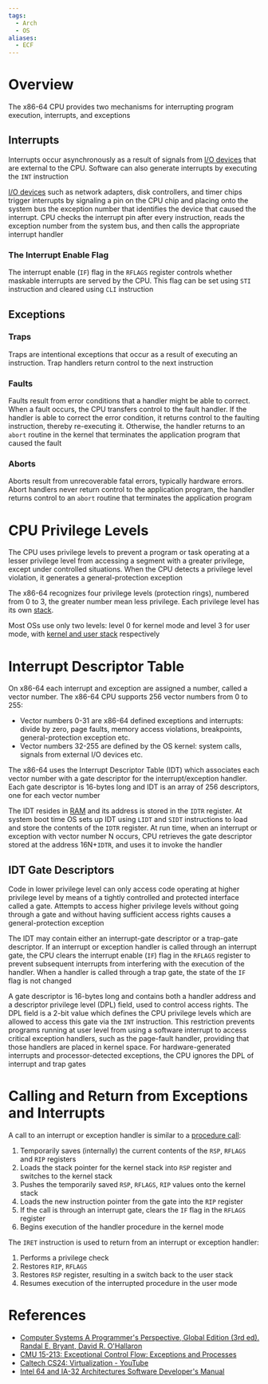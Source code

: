 ```yaml
---
tags:
  - Arch
  - OS
aliases:
  - ECF
---
```


# Overview

The x86-64 CPU provides two mechanisms for interrupting program execution, interrupts, and exceptions

## Interrupts

Interrupts occur asynchronously as a result of signals from [I/O devices](Input-Output%20Devices.md) that are external to the CPU. Software can also generate interrupts by executing the `INT` instruction

[I/O devices](Input-Output%20Devices.md) such as network adapters, disk controllers, and timer chips trigger interrupts by signaling a pin on the CPU chip and placing onto the system bus the exception number that identifies the device that caused the interrupt. CPU checks the interrupt pin after every instruction, reads the exception number from the system bus, and then calls the appropriate interrupt handler

### The Interrupt Enable Flag

The interrupt enable (`IF`) flag in the `RFLAGS` register controls whether maskable interrupts are served by the CPU. This flag can be set using `STI` instruction and cleared using `CLI` instruction

## Exceptions

### Traps

Traps are intentional exceptions that occur as a result of executing an instruction. Trap handlers return control to the next instruction

### Faults

Faults result from error conditions that a handler might be able to correct. When a fault occurs, the CPU transfers control to the fault handler. If the handler is able to correct the error condition, it returns control to the faulting instruction, thereby re-executing it. Otherwise, the handler returns to an `abort` routine in the kernel that terminates the application program that caused the fault

### Aborts

Aborts result from unrecoverable fatal errors, typically hardware errors. Abort handlers never return control to the application program, the handler returns control to an `abort` routine that terminates the application program

# CPU Privilege Levels

The CPU uses privilege levels to prevent a program or task operating at a lesser privilege level from accessing a segment with a greater privilege, except under controlled situations. When the CPU detects a privilege level violation, it generates a general-protection exception

The x86-64 recognizes four privilege levels (protection rings), numbered from 0 to 3, the greater number mean less privilege. Each privilege level has its own [stack](Call%20Stack.md).

Most OSs use only two levels: level 0 for kernel mode and level 3 for user mode, with [kernel and user stack](Call%20Stack.md) respectively

# Interrupt Descriptor Table

On x86-64 each interrupt and exception are assigned a number, called a vector number. The x86-64 CPU supports 256 vector numbers from 0 to 255:

- Vector numbers 0-31 are x86-64 defined exceptions and interrupts: divide by zero, page faults, memory access violations, breakpoints, general-protection exception etc.
- Vector numbers 32-255 are defined by the OS kernel: system calls, signals from external I/O devices etc.

The x86-64 uses the Interrupt Descriptor Table (IDT) which associates each vector number with a gate descriptor for the interrupt/exception handler. Each gate descriptor is 16-bytes long and IDT is an array of 256 descriptors, one for each vector number

The IDT resides in [RAM](Main%20Memory.md) and its address is stored in the `IDTR` register. At system boot time OS sets up IDT using `LIDT` and `SIDT` instructions to load and store the contents of the `IDTR` register. At run time, when an interrupt or exception with vector number N occurs, CPU retrieves the gate descriptor stored at the address 16N+`IDTR`, and uses it to invoke the handler

## IDT Gate Descriptors

Code in lower privilege level can only access code operating at higher privilege level by means of a tightly controlled and protected interface called a gate. Attempts to access higher privilege levels without going through a gate and without having sufficient access rights causes a general-protection exception

The IDT may contain either an interrupt-gate descriptor or a trap-gate descriptor. If an interrupt or exception handler is called through an interrupt gate, the CPU clears the interrupt enable (`IF`) flag in the `RFLAGS` register to prevent subsequent interrupts from interfering with the execution of the handler. When a handler is called through a trap gate, the state of the `IF` flag is not changed

A gate descriptor is 16-bytes long and contains both a handler address and a descriptor privilege level (DPL) field, used to control access rights. The DPL field is a 2-bit value which defines the CPU privilege levels which are allowed to access this gate via the `INT` instruction. This restriction prevents programs running at user level from using a software interrupt to access critical exception handlers, such as the page-fault handler, providing that those handlers are placed in kernel space. For hardware-generated interrupts and processor-detected exceptions, the CPU ignores the DPL of interrupt and trap gates

# Calling and Return from Exceptions and Interrupts

A call to an interrupt or exception handler is similar to a [procedure call](Call%20Stack.md):

1. Temporarily saves (internally) the current contents of the `RSP`, `RFLAGS` and `RIP` registers
2. Loads the stack pointer for the kernel stack into `RSP` register and switches to the kernel stack
3. Pushes the temporarily saved `RSP`, `RFLAGS`, `RIP` values onto the kernel stack
4. Loads the new instruction pointer from the gate into the `RIP` register
5. If the call is through an interrupt gate, clears the `IF` flag in the `RFLAGS` register
6. Begins execution of the handler procedure in the kernel mode

The `IRET` instruction is used to return from an interrupt or exception handler:

1. Performs a privilege check
2. Restores `RIP`, `RFLAGS`
3. Restores `RSP` register, resulting in a switch back to the user stack
4. Resumes execution of the interrupted procedure in the user mode

# References

- [Computer Systems A Programmer's Perspective, Global Edition (3rd ed). Randal E. Bryant, David R. O'Hallaron](References.md#Computer%20Systems%20A%20Programmer's%20Perspective,%20Global%20Edition%20(3rd%20ed).%20Randal%20E.%20Bryant,%20David%20R.%20O'Hallaron)
- [CMU 15-213: Exceptional Control Flow: Exceptions and Processes](https://scs.hosted.panopto.com/Panopto/Pages/Viewer.aspx?id=d2759175-d59e-4f80-ab9e-24c2f15c8adb)
- [Caltech CS24: Virtualization - YouTube](https://youtu.be/kdeLkd8-EdI?si=gtskw4sk3FE0CcGQ)
- [Intel 64 and IA-32 Architectures Software Developer's Manual](References.md#Intel%2064%20and%20IA-32%20Architectures%20Software%20Developer's%20Manual)
